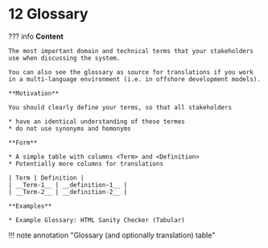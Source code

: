 # 12 Glossary

??? info
    **Content**

    The most important domain and technical terms that your stakeholders use when discussing the system.

    You can also see the glossary as source for translations if you work in a multi-language environment (i.e. in offshore development models).

    **Motivation**

    You should clearly define your terms, so that all stakeholders

    * have an identical understanding of these termes
    * do not use synonyms and homonyms

    **Form**

    * A simple table with columns <Term> and <Definition>
    * Potentially more columns for translations

    | Term | Definition |
    | __Term-1__ | __definition-1__ |
    | __Term-2__ | __definition-2__ |

    **Examples**

    * Example Glossary: HTML Sanity Checker (Tabular)

!!! note annotation "Glossary (and optionally translation) table"